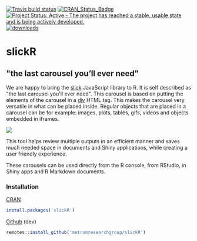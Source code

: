 <!-- badges: start -->
[![Travis build status](https://travis-ci.org/metrumresearchgroup/slickR.svg?branch=master)](https://travis-ci.org/metrumresearchgroup/slickR)
[![CRAN\_Status\_Badge](https://www.r-pkg.org/badges/version/slickR)](https://cran.r-project.org/package=slickR)
[![Project Status: Active - The project has reached a stable, usable state and is being actively developed.](http://www.repostatus.org/badges/0.1.0/active.svg)](http://www.repostatus.org/#active) 
[![downloads](http://cranlogs.r-pkg.org/badges/slickR)](http://cranlogs.r-pkg.org/badges/slickR)
<!-- badges: end -->

# slickR

## "the last carousel you’ll ever need"

We are happy to bring the [slick](http://kenwheeler.github.io/slick/) JavaScript library to R. It is self described as "the last carousel you'll ever need". This carousel is based on putting the elements of the carousel in a [div](https://www.w3schools.com/tags/tag_div.asp) HTML tag. This makes the carousel very versatile in what can be placed inside. Regular objects that are placed in a carousel can be for example: images, plots, tables, gifs, videos and objects embedded in iframes.

![](https://raw.githubusercontent.com/metrumresearchgroup/slickR/multimedia/Multimedia/slickRnestingWidgets.gif)

This tool helps review multiple outputs in an efficient manner and saves much needed space in documents and Shiny applications, while creating a user friendly experience.

These carousels can be used directly from the R console, from RStudio, in Shiny apps and R Markdown documents.

### Installation
[CRAN](https://cran.r-project.org/package=slickR)
```r
install.packages('slickR')
```

[Github](https://github.com/metrumresearchgroup/slickR) (dev)
```r
remotes::install_github('metrumresearchgroup/slickR')
```
